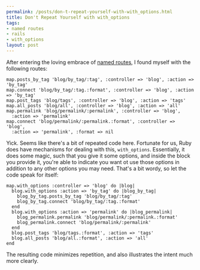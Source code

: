 ```yaml
--- 
permalink: /posts/don-t-repeat-yourself-with-with_options.html
title: Don't Repeat Yourself with with_options
tags: 
- named routes
- rails
- with_options
layout: post
---
```

After entering the loving embrace of [named routes](/blog/permalink/name-your-routes-and-name-them-well.html), I found myself with the following routes:

    map.posts_by_tag 'blog/by_tag/:tag', :controller => 'blog', :action => 'by_tag'
    map.connect 'blog/by_tag/:tag.:format', :controller => 'blog', :action => 'by_tag'
    map.post_tags 'blog/tags', :controller => 'blog', :action => 'tags'
    map.all_posts 'blog/all', :controller => 'blog', :action => 'all'
    map.permalink 'blog/permalink/:permalink', :controller => 'blog',
      :action => 'permalink'
    map.connect 'blog/permalink/:permalink.:format', :controller => 'blog',
      :action => 'permalink', :format => nil

Yick. Seems like there's a bit of repeated code here. Fortunate for us, Ruby does have mechanisms for dealing with this, `with_options`. Essentially, it does some magic, such that you give it some options, and inside the block you provide it, you're able to indicate you want ot use those options in addition to any other options you may need. That's a bit wordy, so let the code speak for itself:

    map.with_options :controller => 'blog' do |blog|
      blog.with_options :action => 'by_tag' do |blog_by_tag|
        blog_by_tag.posts_by_tag 'blog/by_tag/:tag'
        blog_by_tag.connect 'blog/by_tag/:tag.:format'
      end
      blog.with_options :action => 'permalink' do |blog_permalink|
        blog_permalink.permalink 'blog/permalink/:permalink.:format'
        blog_permalink.connect 'blog/permalink/:permalink'
      end
      blog.post_tags 'blog/tags.:format', :action => 'tags'
      blog.all_posts 'blog/all.:format', :action => 'all'
    end

The resulting code minimizes repetition, and also illustrates the intent much more clearly.
